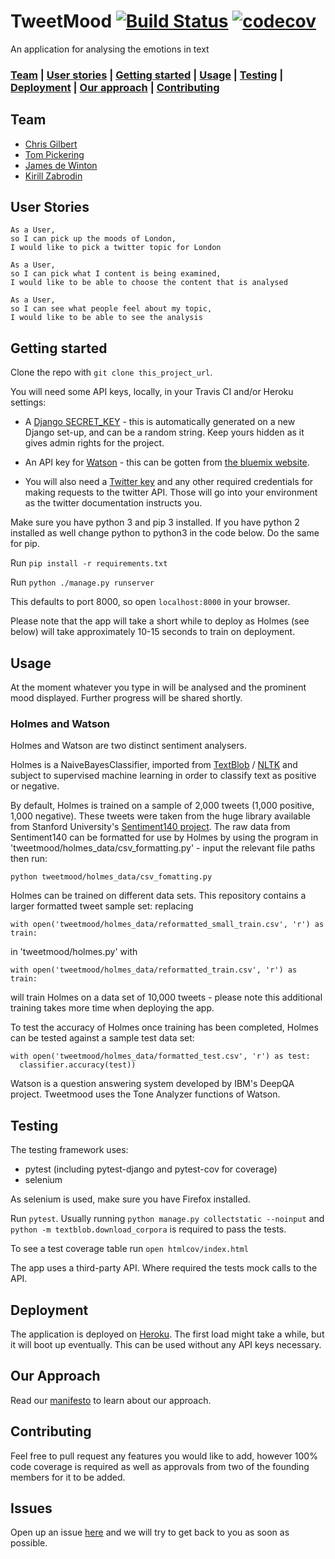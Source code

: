 # TweetMood   [![Build Status](https://travis-ci.com/kirillzabrodin/tweet_mood.svg?branch=master)](https://travis-ci.com/kirillzabrodin/tweet_mood)   [![codecov](https://codecov.io/gh/kirillzabrodin/tweet_mood/branch/master/graph/badge.svg)](https://codecov.io/gh/kirillzabrodin/tweet_mood)
An application for analysing the emotions in text

### [Team](https://github.com/kirillzabrodin/tweet_mood#team) |  [User stories](https://github.com/kirillzabrodin/tweet_mood#user-stories) |  [Getting started](https://github.com/kirillzabrodin/tweet_mood#getting-started) |  [Usage](https://github.com/kirillzabrodin/tweet_mood#usage) |  [Testing](https://github.com/kirillzabrodin/tweet_mood#testing) |   [Deployment](https://github.com/kirillzabrodin/tweet_mood#deployment) |   [Our approach](https://github.com/kirillzabrodin/tweet_mood#our-approach) |  [Contributing](https://github.com/kirillzabrodin/tweet_mood#contributing)

## Team

* [Chris Gilbert](https://github.com/chrisjgilbert)
* [Tom Pickering](https://github.com/topickering)
* [James de Winton](http://github.com/jamesdew12)
* [Kirill Zabrodin](https://github.com/kirillzabrodin)

## User Stories
```
As a User,
so I can pick up the moods of London,
I would like to pick a twitter topic for London

As a User,
so I can pick what I content is being examined,
I would like to be able to choose the content that is analysed

As a User,
so I can see what people feel about my topic,
I would like to be able to see the analysis
```

## Getting started
Clone the repo with `git clone this_project_url`.

You will need some API keys, locally, in your Travis CI and/or Heroku settings:

* A [Django SECRET_KEY](https://github.com/kirillzabrodin/tweet_mood/blob/master/mysite/settings.py) - this is automatically generated on a new Django set-up, and can be a random string.  Keep yours hidden as it gives admin rights for the project.

* An API key for [Watson](https://github.com/kirillzabrodin/tweet_mood/blob/master/tweetmood/watson.py) - this can be gotten from [the bluemix website](https://console.bluemix.net/).

* You will also need a [Twitter key](https://github.com/kirillzabrodin/tweet_mood/blob/tweepy/tweetmood/tweeterpy.py) and any other required credentials for making requests to the twitter API. Those will go into your environment as the twitter documentation instructs you.

Make sure you have python 3 and pip 3 installed. If you have python 2 installed as well change python to python3 in the code below. Do the same for pip.

Run `pip install -r requirements.txt`

Run `python ./manage.py runserver`

This defaults to port 8000, so open `localhost:8000` in your browser.

Please note that the app will take a short while to deploy as Holmes (see below) will take approximately 10-15 seconds to train on deployment.

## Usage

At the moment whatever you type in will be analysed and the prominent mood displayed. Further progress will be shared shortly.

### Holmes and Watson

Holmes and Watson are two distinct sentiment analysers.

Holmes is a NaiveBayesClassifier, imported from [TextBlob](https://textblob.readthedocs.io/en/dev/index.html#) / [NLTK](http://www.nltk.org/) and subject to supervised machine learning in order to classify text as positive or negative.

By default, Holmes is trained on a sample of 2,000 tweets (1,000 positive, 1,000 negative).  These tweets were taken from the huge library available from Stanford University's [Sentiment140 project](http://help.sentiment140.com/for-students/).  The raw data from Sentiment140 can be formatted for use by Holmes by using the program in 'tweetmood/holmes_data/csv_formatting.py' - input the relevant file paths then run:
```
python tweetmood/holmes_data/csv_fomatting.py
```

Holmes can be trained on different data sets.  This repository contains a larger formatted tweet sample set: replacing
```
with open('tweetmood/holmes_data/reformatted_small_train.csv', 'r') as train:
```
in 'tweetmood/holmes.py' with
```
with open('tweetmood/holmes_data/reformatted_train.csv', 'r') as train:
```
will train Holmes on a data set of 10,000 tweets - please note this additional training takes more time when deploying the app.

To test the accuracy of Holmes once training has been completed, Holmes can be tested against a sample test data set:
```
with open('tweetmood/holmes_data/formatted_test.csv', 'r') as test:
  classifier.accuracy(test))
```

Watson is a question answering system developed by IBM's DeepQA project.  Tweetmood uses the Tone Analyzer functions of Watson.

## Testing

The testing framework uses:
* pytest (including pytest-django and pytest-cov for coverage)
* selenium

As selenium is used, make sure you have Firefox installed.

Run `pytest`. Usually running `python manage.py collectstatic --noinput` and `python -m textblob.download_corpora` is required to pass the tests.

To see a test coverage table run `open htmlcov/index.html`

The app uses a third-party API. Where required the tests mock calls to the API.

## Deployment

The application is deployed on [Heroku](https://tweet-mood.herokuapp.com/). The first load might take a while, but it will boot up eventually. This can be used without any API keys necessary.

## Our Approach

Read our [manifesto](https://github.com/kirillzabrodin/tweet_mood/wiki/Manifesto) to learn about our approach.

## Contributing

Feel free to pull request any features you would like to add, however 100% code coverage is required as well as approvals from two of the founding members for it to be added.

## Issues

Open up an issue [here](https://github.com/kirillzabrodin/tweet_mood/issues) and we will try to get back to you as soon as possible.
